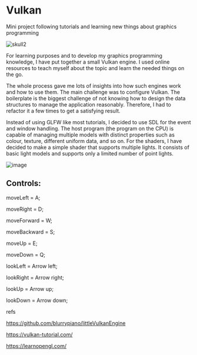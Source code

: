 # Vulkan

Mini project following tutorials and learning new things about graphics programming

![skull2](https://github.com/user-attachments/assets/c331db71-2180-4315-bd6a-88f96efb4b40)

For learning purposes and to develop my graphics programming knowledge, I have put together a small Vulkan engine. I used online resources to teach myself about the topic and learn the needed things on the go. 

The whole process gave me lots of insights into how such engines work and how to use them. The main challenge was to configure Vulkan. The boilerplate is the biggest challenge of not knowing how to design the data structures to manage the application reasonably. Therefore, I had to refactor it a few times to get a satisfying result.

Instead of using GLFW like most tutorials, I decided to use SDL for the event and window handling. The host program (the program on the CPU) is capable of managing multiple models with distinct properties such as colour, texture, different uniform data, and so on. For the shaders, I have decided to make a simple shader that supports multiple lights. It consists of basic light models and supports only a limited number of point lights.

![image](https://github.com/user-attachments/assets/d79d11c3-bb0b-48e0-9ff4-94ed369bbb90)

## Controls:

moveLeft = A;

moveRight = D;

moveForward = W;

moveBackward = S;

moveUp = E;

moveDown = Q;

lookLeft = Arrow left;

lookRight = Arrow right;

lookUp = Arrow up;

lookDown = Arrow down;


refs

https://github.com/blurrypiano/littleVulkanEngine

https://vulkan-tutorial.com/

https://learnopengl.com/
